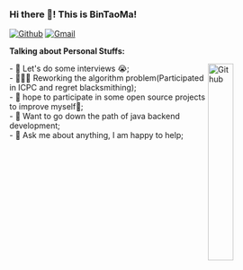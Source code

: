 ### Hi there 👋! This is BinTaoMa!
[![Github](https://img.shields.io/badge/-Github-000?style=flat&logo=Github&logoColor=white)](https://github.com/BintaoMa)
[![Gmail](https://img.shields.io/badge/-Gmail-c14438?style=flat&logo=Gmail&logoColor=white)](mailto:mbt20031107@gmail.com)

**Talking about Personal Stuffs:**
<!-- Any image aligned to the right. Beware the width -->
<img width="30%" align="right" alt="Github" src="https://raw.githubusercontent.com/onimur/.github/master/.resources/git-header.svg" />
- 🤔 Let's do some interviews 😭;<br>
- 👨🏽‍💻 Reworking the algorithm problem(Participated in ICPC and regret blacksmithing);<br>
- 👯 hope to participate in some open source projects to improve myself🤝;<br>
- 🌱 Want to go down the path of java backend development; <br>
- 💬 Ask me about anything, I am happy to help;<br>

